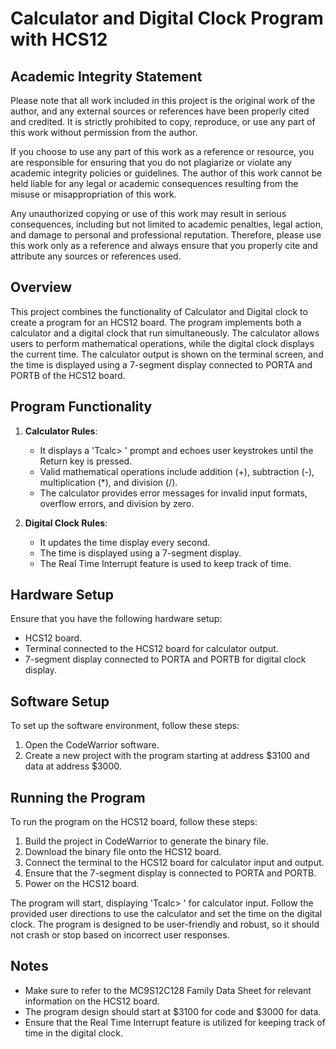 # Calculator and Digital Clock Program with HCS12


## Academic Integrity Statement

Please note that all work included in this project is the original work of the author, and any external sources or references have been properly cited and credited. It is strictly prohibited to copy, reproduce, or use any part of this work without permission from the author.

If you choose to use any part of this work as a reference or resource, you are responsible for ensuring that you do not plagiarize or violate any academic integrity policies or guidelines. The author of this work cannot be held liable for any legal or academic consequences resulting from the misuse or misappropriation of this work.

Any unauthorized copying or use of this work may result in serious consequences, including but not limited to academic penalties, legal action, and damage to personal and professional reputation. Therefore, please use this work only as a reference and always ensure that you properly cite and attribute any sources or references used.

## Overview

This project combines the functionality of Calculator and Digital clock to create a program for an HCS12 board. The program implements both a calculator and a digital clock that run simultaneously. The calculator allows users to perform mathematical operations, while the digital clock displays the current time. The calculator output is shown on the terminal screen, and the time is displayed using a 7-segment display connected to PORTA and PORTB of the HCS12 board.

## Program Functionality

1. **Calculator Rules**:
   - It displays a 'Tcalc> ' prompt and echoes user keystrokes until the Return key is pressed.
   - Valid mathematical operations include addition (+), subtraction (-), multiplication (*), and division (/).
   - The calculator provides error messages for invalid input formats, overflow errors, and division by zero.
   
2. **Digital Clock Rules**:
   - It updates the time display every second.
   - The time is displayed using a 7-segment display.
   - The Real Time Interrupt feature is used to keep track of time.

## Hardware Setup

Ensure that you have the following hardware setup:
- HCS12 board.
- Terminal connected to the HCS12 board for calculator output.
- 7-segment display connected to PORTA and PORTB for digital clock display.

## Software Setup

To set up the software environment, follow these steps:

1. Open the CodeWarrior software.
2. Create a new project with the program starting at address $3100 and data at address $3000.

## Running the Program

To run the program on the HCS12 board, follow these steps:

1. Build the project in CodeWarrior to generate the binary file.
2. Download the binary file onto the HCS12 board.
3. Connect the terminal to the HCS12 board for calculator input and output.
4. Ensure that the 7-segment display is connected to PORTA and PORTB.
5. Power on the HCS12 board.

The program will start, displaying 'Tcalc> ' for calculator input. Follow the provided user directions to use the calculator and set the time on the digital clock. The program is designed to be user-friendly and robust, so it should not crash or stop based on incorrect user responses.

## Notes

- Make sure to refer to the MC9S12C128 Family Data Sheet for relevant information on the HCS12 board.
- The program design should start at $3100 for code and $3000 for data.
- Ensure that the Real Time Interrupt feature is utilized for keeping track of time in the digital clock.
